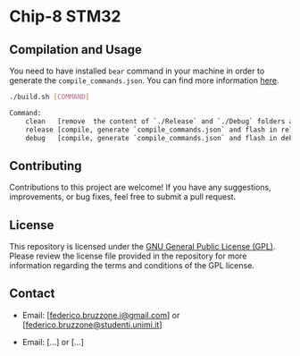 # Chip-8 STM32

## Compilation and Usage

You need to have installed `bear` command in your machine in order to generate the `compile_commands.json`. You can find more information [here](https://github.com/rizsotto/Bear).

```bash
./build.sh [COMMAND]

Command:
    clean   [remove  the content of `./Release` and `./Debug` folders and `compile_commands.json` file]
    release [compile, generate `compile_commands.json` and flash in release mode]
    debug   [compile, generate `compile_commands.json` and flash in debug mode]
```

## Contributing

Contributions to this project are welcome! If you have any suggestions, improvements, or bug fixes, feel free to submit a pull request.

## License

This repository is licensed under the [GNU General Public License (GPL)](https://www.gnu.org/licenses/gpl-3.0.html). Please review the license file provided in the repository for more information regarding the terms and conditions of the GPL license.

## Contact

- Email: [federico.bruzzone.i@gmail.com] or [federico.bruzzone@studenti.unimi.it]

- Email: [...] or [...]
